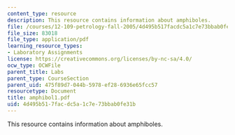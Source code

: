 ```yaml
---
content_type: resource
description: This resource contains information about amphiboles.
file: /courses/12-109-petrology-fall-2005/4d495b517facdc5a1c7e73bbab0fe31b_amphibol1.pdf
file_size: 83018
file_type: application/pdf
learning_resource_types:
- Laboratory Assignments
license: https://creativecommons.org/licenses/by-nc-sa/4.0/
ocw_type: OCWFile
parent_title: Labs
parent_type: CourseSection
parent_uid: 475f89d7-044b-5978-ef28-6936e65fcc57
resourcetype: Document
title: amphibol1.pdf
uid: 4d495b51-7fac-dc5a-1c7e-73bbab0fe31b
---
```

This resource contains information about amphiboles.